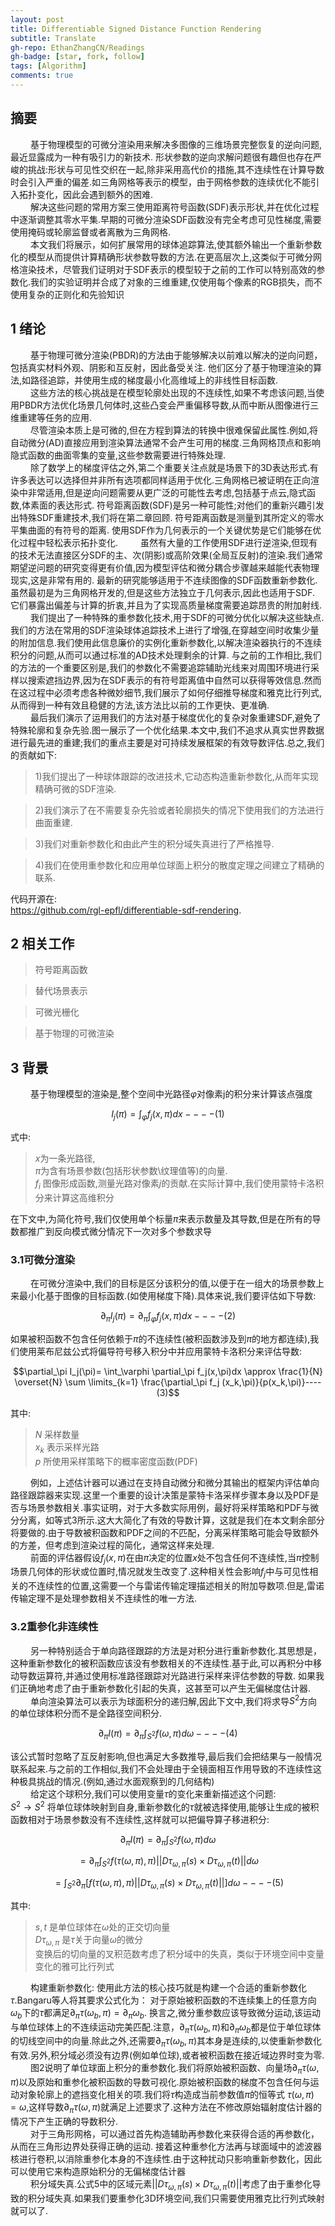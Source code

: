 ```yaml
---
layout: post
title: Differentiable Signed Distance Function Rendering
subtitle: Translate
gh-repo: EthanZhangCN/Readings
gh-badge: [star, fork, follow]
tags: [Algorithm]
comments: true
---
```

## 摘要
&emsp;&emsp;
基于物理模型的可微分渲染用来解决多图像的三维场景完整恢复的逆向问题,最近显露成为一种有吸引力的新技术. 形状参数的逆向求解问题很有趣但也存在严峻的挑战:形状与可见性交织在一起,除非采用高代价的措施,其不连续性在计算导数时会引入严重的偏差.如三角网格等表示的模型，由于网格参数的连续优化不能引入拓扑变化，因此会遇到额外的困难.  
&emsp;&emsp;
解决这些问题的常用方案三使用距离符号函数(SDF)表示形状,并在优化过程中逐渐调整其零水平集.早期的可微分渲染SDF函数没有完全考虑可见性梯度,需要使用掩码或轮廓监督或者离散为三角网格.  
&emsp;&emsp;
本文我们将展示，如何扩展常用的球体追踪算法,使其额外输出一个重新参数化的模型从而提供计算精确形状参数导数的方法.在更高层次上,这类似于可微分网格渲染技术，尽管我们证明对于SDF表示的模型较于之前的工作可以特别高效的参数化.我们的实验证明并合成了对象的三维重建,仅使用每个像素的RGB损失，而不使用复杂的正则化和先验知识  
## 1 绪论
&emsp;&emsp;
基于物理可微分渲染(PBDR)的方法由于能够解决以前难以解决的逆向问题，包括真实材料外观、阴影和互反射，因此备受关注. 他们区分了基于物理渲染的算法,如路径追踪，并使用生成的梯度最小化高维域上的非线性目标函数.  
&emsp;&emsp;
这些方法的核心挑战是在模型轮廓处出现的不连续性,如果不考虑该问题,当使用PBDR方法优化场景几何体时,这些凸变会严重偏移导数,从而中断从图像进行三维重建等任务的应用.  
&emsp;&emsp;
尽管渲染本质上是可微的,但在方程到算法的转换中很难保留此属性.例如,将自动微分(AD)直接应用到渲染算法通常不会产生可用的梯度.三角网格顶点和影响隐式函数的曲面零集的变量,这些参数需要进行特殊处理.  
&emsp;&emsp;
除了数学上的梯度评估之外,第二个重要关注点就是场景下的3D表达形式.有许多表达可以选择但并非所有选项都同样适用于优化.三角网格已被证明在正向渲染中非常适用,但是逆向问题需要从更广泛的可能性去考虑,包括基于点云,隐式函数,体素面的表达形式. 符号距离函数(SDF)是另一种可能性;对他们的重新兴趣引发出特殊SDF重建技术,我们将在第二章回顾. 符号距离函数是测量到其所定义的零水平集曲面的有符号的距离. 使用SDF作为几何表示的一个关键优势是它们能够在优化过程中轻松表示拓扑变化.
&emsp;&emsp;
虽然有大量的工作使用SDF进行逆渲染,但现有的技术无法直接区分SDF的主、次(阴影)或高阶效果(全局互反射)的渲染.我们通常期望逆问题的研究变得更有价值,因为模型评估和微分耦合步骤越来越能代表物理现实,这是非常有用的. 最新的研究能够适用于不连续图像的SDF函数重新参数化. 虽然最初是为三角网格开发的,但是这些方法独立于几何表示,因此也适用于SDF. 它们暴露出偏差与计算的折衷,并且为了实现高质量梯度需要追踪昂贵的附加射线.  
&emsp;&emsp;
我们提出了一种特殊的重参数化技术,用于SDF的可微分优化以解决这些缺点.我们的方法在常用的SDF渲染球体追踪技术上进行了增强,在穿越空间时收集少量的附加信息.我们使用此信息廉价的实例化重新参数化,以解决渲染器执行的不连续积分的问题,从而可以通过标准的AD技术处理剩余的计算. 与之前的工作相比,我们的方法的一个重要区别是,我们的参数化不需要追踪辅助光线来对周围环境进行采样以搜索遮挡边界,因为在SDF表示的有符号距离值中自然可以获得等效信息.然而在这过程中必须考虑各种微妙细节,我们展示了如何仔细推导梯度和雅克比行列式,从而得到一种有效且稳健的方法,该方法比以前的工作更快、更准确.  
&emsp;&emsp;
最后我们演示了运用我们的方法对基于梯度优化的复杂对象重建SDF,避免了特殊轮廓和复杂先验.图一展示了一个优化结果.本文中,我们不追求从真实世界数据进行最先进的重建;我们的重点主要是对可持续发展框架的有效导数评估.总之,我们的贡献如下:  
>1)我们提出了一种球体跟踪的改进技术,它动态构造重新参数化,从而年实现精确可微的SDF渲染.  

>2)我们演示了在不需要复杂先验或者轮廓损失的情况下使用我们的方法进行曲面重建.  

>3)我们对重新参数化和由此产生的积分域失真进行了严格推导.  

>4)我们在使用重参数化和应用单位球面上积分的散度定理之间建立了精确的联系.

代码开源在:  
https://github.com/rgl-epfl/differentiable-sdf-rendering.


## 2 相关工作

> 符号距离函数

> 替代场景表示

> 可微光栅化

> 基于物理的可微渲染

## 3 背景
&emsp;&emsp;
基于物理模型的渲染是,整个空间中光路径$\varphi$对像素j的积分来计算该点强度

$$I_j(\pi) =\int_\varphi f_j(x,\pi)dx ----(1)$$

式中:
>$x$为一条光路径,   
>$\pi$为含有场景参数(包括形状参数\纹理值等)的向量.  
>$f_i$ 图像形成函数,测量光路对像素$j$的贡献.在实际计算中,我们使用蒙特卡洛积分来计算这高维积分  

在下文中,为简化符号,我们仅使用单个标量$\pi$来表示数量及其导数,但是在所有的导数都推广到反向模式微分情况下一次对多个参数求导

### 3.1可微分渲染
&emsp;&emsp;
在可微分渲染中,我们的目标是区分该积分的值,以便于在一组大的场景参数上来最小化基于图像的目标函数.(如使用梯度下降).具体来说,我们要评估如下导数:

$$\partial_\pi I_j(\pi)=\partial_\pi \int_\varphi f_j(x,\pi)dx----(2)$$

如果被积函数不包含任何依赖于$\pi$的不连续性(被积函数涉及到$\pi$的地方都连续),我们使用莱布尼兹公式将偏导符号移入积分中并应用蒙特卡洛积分来评估导数:

$$\partial_\pi I_j(\pi)= \int_\varphi \partial_\pi f_j(x,\pi)dx \approx \frac{1}{N} \overset{N} \sum \limits_{k=1} \frac{\partial_\pi f_j (x_k,\pi)}{p(x_k,\pi)}----(3)$$

其中:
> $N$ 采样数量  
> $x_k$ 表示采样光路  
> $p$ 所使用采样策略下的概率密度函数(PDF)  

&emsp;&emsp;
例如，上述估计器可以通过在支持自动微分和微分其输出的框架内评估单向路径跟踪器来实现.这里一个重要的设计决策是蒙特卡洛采样步骤本身以及PDF是否与场景参数相关.事实证明，对于大多数实际用例，最好将采样策略和PDF与微分分离，如等式3所示.这大大简化了有效的导数计算，这就是我们在本文剩余部分将要做的.由于导数被积函数和PDF之间的不匹配，分离采样策略可能会导致额外的方差，但考虑到渲染过程的简化，通常这样来处理.  
&emsp;&emsp;
前面的评估器假设$f_j(x,\pi)$在由$\pi$决定的位置$x$处不包含任何不连续性,当$\pi$控制场景几何体的形状或位置时,情况就发生改变了.这种相关性会影响$f_j$中与可见性相关的不连续性的位置,这需要一个与雷诺传输定理描述相关的附加导数项.但是,雷诺传输定理不是处理参数相关不连续性的唯一方法.

### 3.2重参化非连续性
&emsp;&emsp;
另一种特别适合于单向路径跟踪的方法是对积分进行重新参数化.其思想是，这种重新参数化的被积函数应该没有参数相关的不连续性.基于此,可以再积分中移动导数运算符,并通过使用标准路径跟踪对光路进行采样来评估参数的导数. 如果我们正确地考虑了由于重新参数化引起的失真，这甚至可以产生无偏梯度估计器.  
&emsp;&emsp;
单向渲染算法可以表示为球面积分的递归解,因此下文中,我们将求导$S^2$方向的单位球体积分而不是全路径空间积分.

$$\partial_\pi I(\pi) = \partial_\pi \int_{S^2}f(\omega,\pi)d\omega----(4)$$

该公式暂时忽略了互反射影响,但也满足大多数推导,最后我们会把结果与一般情况联系起来.与之前的工作相似,我们不会处理由于全镜面相互作用导致的不连续性这种极具挑战的情况.(例如,通过水面观察到的几何结构)  
&emsp;&emsp;
给定这个球积分,我们可以使用变量$\tau$的变化来重新描述这个问题:  
$S^2 \rightarrow S^2$ 将单位球体映射到自身,重新参数化的$\tau$就被选择使用,能够让生成的被积函数相对于场景参数没有不连续性,这样就可以把偏导算子移进积分:  

$$\partial_\pi I(\pi) = \partial_\pi \int_{S^2} f(\omega,\pi)d\omega$$

$$=\partial_\pi \int_{S^2}f(\tau(\omega,\pi),\pi)||D\tau_{\omega,\pi}(s) \times D\tau_{\omega,\pi}(t)||d\omega$$

$$=\int_{S^2}\partial_\pi [f(\tau(\omega,\pi),\pi)||D\tau_{\omega,\pi}(s) \times D\tau_{\omega,\pi}(t)||]d\omega ----(5)$$

其中:  
> $s,t$ 是单位球体在$\omega$处的正交切向量  
> $D\tau_{\omega,\pi}$ 是$\tau$关于向量$\omega$的微分  
变换后的切向量的叉积范数考虑了积分域中的失真，类似于环境空间中变量变化的雅可比行列式  

&emsp;&emsp;
构建重新参数化:  使用此方法的核心技巧就是构建一个合适的重新参数化$\tau$.Bangaru等人将其要求公式化为：
对于原始被积函数的不连续集上的任意方向$\omega_b$下的$\tau$都满足$\partial_\pi\tau(\omega_b,\pi)=\partial_\pi\omega_b$. 换言之,微分重参数应该导致微分运动,该运动与单位球体上的不连续运动完美匹配.注意，$\partial_\pi\tau(\omega_b,\pi)$和$\partial_\pi\omega_b$都是位于单位球体的切线空间中的向量.除此之外,还需要$\partial_\pi\tau(\omega_b,\pi)$其本身是连续的,以使重新参数化有效.另外,积分域必须没有边界(例如单位球),或者被积函数在接近域边界时变为零.  
&emsp;&emsp;
图2说明了单位球面上积分的重参数化.我们将原始被积函数、向量场$\partial_\pi \tau(\omega,\pi)$以及原始和重参化被积函数的导数可视化.原始被积函数的梯度不包含任何与运动对象轮廓上的遮挡变化相关的项.我们将$\tau$构造成当前参数值$\pi$的恒等式 $\tau(\omega,\pi)=\omega$,这样导数$\partial_\pi \tau(\omega,\pi)$就满足上述要求了.这种方法在不修改原始辐射度估计器的情况下产生正确的导数积分.  
&emsp;&emsp;
对于三角形网格，可以通过首先构造辅助再参数化来获得合适的再参数化，从而在三角形边界处获得正确的运动. 接着这种重参化方法再与球面域中的滤波器核进行卷积,以消除重参化本身的不连续性.由于这种扰动只影响重新参数化，因此可以使用它来构造原始积分的无偏梯度估计器  
&emsp;&emsp;
积分域失真.公式5中的区域元素$||D\tau_{\omega,\pi}(s) \times D\tau_{\omega,\pi}(t)||$考虑了由于重参化导致的积分域失真.如果我们要重参化3D环境空间,我们只需要使用雅克比行列式映射就可以了.




